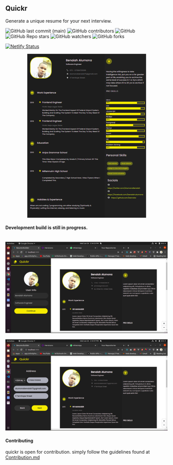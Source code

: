 ## Quickr

Generate a unique resume for your next interview.

![GitHub last commit (main)](https://img.shields.io/github/last-commit/benrobo/quickr/main?style=for-the-badge)
![GitHub contributors](https://img.shields.io/github/contributors/benrobo/quickr?style=for-the-badge)
![GitHub](https://img.shields.io/github/license/benrobo/quickr?style=for-the-badge)
![GitHub Repo stars](https://img.shields.io/github/stars/benrobo/quickr?style=for-the-badge)
![GitHub watchers](https://img.shields.io/github/watchers/benrobo/quickr?style=for-the-badge)
![GitHub forks](https://img.shields.io/github/forks/benrobo/quickr?style=for-the-badge)

[![Netlify Status](https://api.netlify.com/api/v1/badges/74625aec-8e40-4a56-95d4-af13566b829b/deploy-status)](https://app.netlify.com/sites/quickrr/deploys)

<p align="center">
<img src="https://raw.githubusercontent.com/Benrobo/quickr/main/readmeImg/resume.png" />
</p>

#### Development build is still in progress.

<br />
<img src="https://raw.githubusercontent.com/Benrobo/quickr/main/readmeImg/quickr1.png" />
<br />
<br />

<img src="https://raw.githubusercontent.com/Benrobo/quickr/main/readmeImg/quickr2.png" />

#### Contributing

quickr is open for contribution. simply follow the guidelines found at [Contribution.md](https://github.com/Benrobo/quickr/blob/main/Contributing.md)
